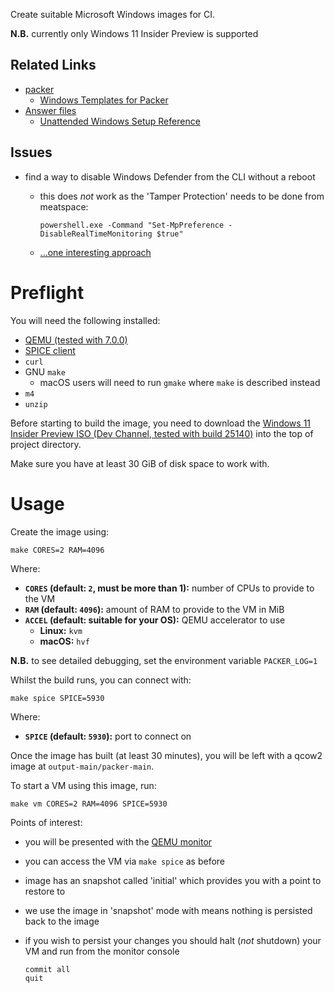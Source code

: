 Create suitable Microsoft Windows images for CI.

**N.B.** currently only Windows 11 Insider Preview is supported

## Related Links

 * [packer](https://www.packer.io/docs)
     * [Windows Templates for Packer](https://github.com/StefanScherer/packer-windows)
 * [Answer files](https://docs.microsoft.com/windows-hardware/manufacture/desktop/update-windows-settings-and-scripts-create-your-own-answer-file-sxs)
     * [Unattended Windows Setup Reference](https://docs.microsoft.com/windows-hardware/customize/desktop/unattend/)

## Issues

 * find a way to disable Windows Defender from the CLI without a reboot
     * this does *not* work as the 'Tamper Protection' needs to be done from meatspace:

           powershell.exe -Command "Set-MpPreference -DisableRealTimeMonitoring $true"

     * [...one interesting approach](https://github.com/mandiant/commando-vm/issues/136#issuecomment-674270169)

# Preflight

You will need the following installed:

 * [QEMU (tested with 7.0.0)](https://www.qemu.org/)
 * [SPICE client](https://www.spice-space.org/)
 * `curl`
 * GNU `make`
     * macOS users will need to run `gmake` where `make` is described instead
 * `m4`
 * `unzip`

Before starting to build the image, you need to download the [Windows 11 Insider Preview ISO (Dev Channel, tested with build 25140)](https://www.microsoft.com/software-download/windowsinsiderpreviewiso) into the top of project directory.

Make sure you have at least 30 GiB of disk space to work with.

# Usage

Create the image using:

    make CORES=2 RAM=4096

Where:

 * **`CORES` (default: `2`, must be more than 1):** number of CPUs to provide to the VM
 * **`RAM` (default: `4096`):** amount of RAM to provide to the VM in MiB
 * **`ACCEL` (default: suitable for your OS):** QEMU accelerator to use
     * **Linux:** `kvm`
     * **macOS:** `hvf`

**N.B.** to see detailed debugging, set the environment variable `PACKER_LOG=1`

Whilst the build runs, you can connect with:

    make spice SPICE=5930

Where:

 * **`SPICE` (default: `5930`):** port to connect on

Once the image has built (at least 30 minutes), you will be left with a qcow2 image at `output-main/packer-main`.

To start a VM using this image, run:

    make vm CORES=2 RAM=4096 SPICE=5930

Points of interest:

 * you will be presented with the [QEMU monitor](https://qemu.readthedocs.io/en/latest/system/monitor.html)
 * you can access the VM via `make spice` as before
 * image has an snapshot called 'initial' which provides you with a point to restore to
 * we use the image in 'snapshot' mode with means nothing is persisted back to the image
 * if you wish to persist your changes you should halt (*not* shutdown) your VM and run from the monitor console

       commit all
       quit

